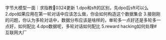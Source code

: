 字节大模型一面｜求指教📒0324更新
1.dpo和sft的区别，先dpo后sft可以么
2.dpo如果应用在第一轮对话中应该怎么做，你会如何构造这个数据集合
3.接刚刚的问题，你认为多轮对话中，数据分布应该是啥样的，单轮多一点好还是多轮多一点好，如何配比
4.dpo数据呢，多轮对话如何配比
5.reward hacking如何处理#互联网大厂 